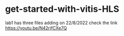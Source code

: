 # get-started-with-vitis-HLS
lab1 has three files adding on 22/8/2022 check the link https://youtu.be/N42rjfCXe7Q
